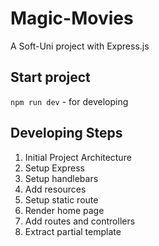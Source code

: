 # Magic-Movies
A Soft-Uni project with Express.js

## Start project
`npm run dev` - for developing

## Developing Steps
1. Initial Project Architecture
2. Setup Express
3. Setup handlebars
4. Add resources
5. Setup static route
6. Render home page
7. Add routes and controllers
8. Extract partial template